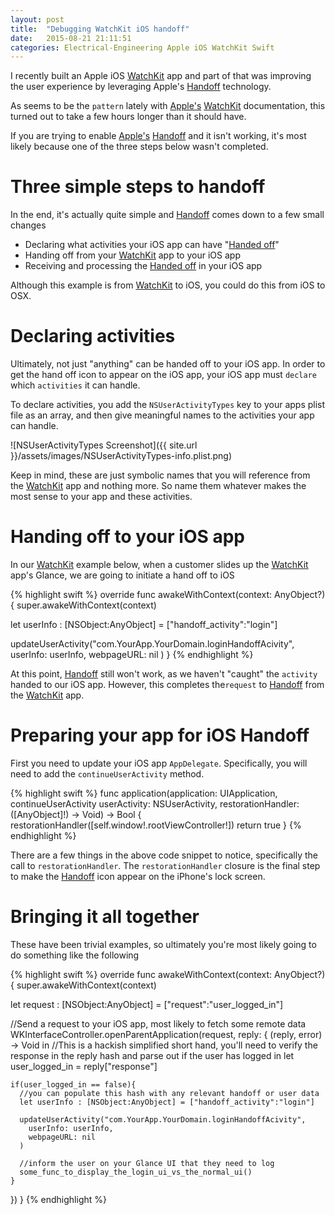 ```yaml
---
layout: post
title:  "Debugging WatchKit iOS handoff"
date:   2015-08-21 21:11:51
categories: Electrical-Engineering Apple iOS WatchKit Swift
---
```


I recently built an Apple iOS [WatchKit][WatchKit] app and part of that was improving
the user experience by leveraging Apple's [Handoff][Handoff] technology.

As seems to be the `pattern` lately with [Apple's][Apple] [WatchKit][WatchKit] documentation, this turned
out to take a few hours longer than it should have.

If you are trying to enable [Apple's][Apple] [Handoff][Handoff] and it isn't working, it's most
likely because one of the three steps below wasn't completed.

# Three simple steps to handoff
In the end, it's actually quite simple and [Handoff][Handoff] comes down to a few small changes

- Declaring what activities your iOS app can have "[Handed off][Handoff]"
- Handing off from your [WatchKit][WatchKit] app to your iOS app
- Receiving and processing the [Handed off][Handoff] in your iOS app

Although this example is from [WatchKit][WatchKit] to iOS, you could do this from iOS to OSX.

# Declaring activities
Ultimately, not just "anything" can be handed off to your iOS app.  In order to get the hand off
icon to appear on the iOS app, your iOS app must `declare` which `activities` it can handle.

To declare activities, you add the `NSUserActivityTypes` key to your apps plist file as an array,
and then give meaningful names to the activities your app can handle.

![NSUserActivityTypes Screenshot]({{ site.url }}/assets/images/NSUserActivityTypes-info.plist.png)

Keep in mind, these are just symbolic names that you will reference from the [WatchKit][WatchKit] app
and nothing more.  So name them whatever makes the most sense to your app and these activities.

# Handing off to your iOS app

In our [WatchKit][WatchKit] example below, when a customer slides up the [WatchKit][WatchKit]
app's Glance, we are going to initiate a hand off to iOS

{% highlight swift %}
override func awakeWithContext(context: AnyObject?) {
  super.awakeWithContext(context)

  let userInfo : [NSObject:AnyObject] = ["handoff_activity":"login"]

  updateUserActivity("com.YourApp.YourDomain.loginHandoffAcivity",
    userInfo: userInfo,
    webpageURL: nil
  )
}
{% endhighlight %}

At this point, [Handoff][Handoff] still won't work, as we haven't "caught" the
`activity` handed to our iOS app.  However, this completes the`request` to
[Handoff][Handoff] from the [WatchKit][WatchKit] app.

# Preparing your app for iOS Handoff
First you need to update your iOS app `AppDelegate`.  Specifically, you will need to add the `continueUserActivity` method.

{% highlight swift %}
func application(application: UIApplication, continueUserActivity userActivity: NSUserActivity, restorationHandler: ([AnyObject]!) -> Void) -> Bool {
    restorationHandler([self.window!.rootViewController!])
    return true
}
{% endhighlight %}

There are a few things in the above code snippet to notice, specifically the call to `restorationHandler`.  The `restorationHandler` closure is the final step to make the [Handoff][Handoff] icon appear
on the iPhone's lock screen.

# Bringing it all together

These have been trivial examples, so ultimately you're most likely going to do something like
the following

{% highlight swift %}
override func awakeWithContext(context: AnyObject?) {
  super.awakeWithContext(context)

  let request : [NSObject:AnyObject] = ["request":"user_logged_in"]

  //Send a request to your iOS app, most likely to fetch some remote data
  WKInterfaceController.openParentApplication(request, reply: { (reply, error) -> Void in
    //This is a hackish simplified short hand, you'll need to verify the response in the reply hash and parse out if the user has logged in
    let user_logged_in = reply["response"]

    if(user_logged_in == false){
      //you can populate this hash with any relevant handoff or user data
      let userInfo : [NSObject:AnyObject] = ["handoff_activity":"login"]

      updateUserActivity("com.YourApp.YourDomain.loginHandoffAcivity",
        userInfo: userInfo,
        webpageURL: nil
      )

      //inform the user on your Glance UI that they need to log
      some_func_to_display_the_login_ui_vs_the_normal_ui()
    }
  })
}
{% endhighlight %}

[Apple]:      http://developer.apple.com
[WatchKit]:   http://developer.apple.com/watchkit/
[Fooda]:      http://www.fooda.com
[Handoff]:    https://developer.apple.com/handoff/
